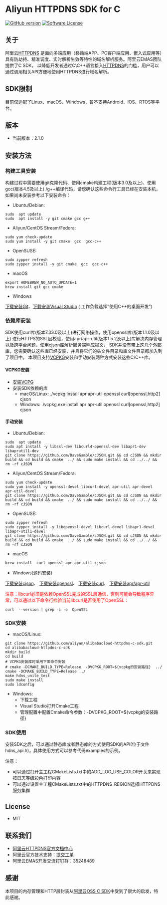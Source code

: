 # Aliyun HTTPDNS SDK for C

[![GitHub version](https://badge.fury.io/gh/aliyun%2Falibabacloud-httpdns-c-sdk.git.svg)](https://badge.fury.io/gh/aliyun%2Falibabacloud-httpdns-c-sdk.git)
[![Software License](https://img.shields.io/badge/license-MIT-brightgreen.svg)](LICENSE)

## 关于

阿里云[HTTPDNS](https://www.aliyun.com/product/httpdns)
是面向多端应用（移动端APP、PC客户端应用、嵌入式应用等）具有防劫持、精准调度、实时解析生效等特性的域名解析服务。阿里云EMAS团队提供了C
SDK，
以降低开发者通过C\C++语言接入[HTTPDNS](https://www.aliyun.com/product/httpdns)的门槛，用户可以通过调用相关API方便地使用HTTPDNS进行域名解析。

## SDK限制

目前仅适配了Linux、macOS、Windows，暂不支持Android、IOS、RTOS等平台。

## 版本

- 当前版本：2.1.0

## 安装方法

### 构建工具安装

构建过程中需要使用git克隆代码、使用cmake构建工程(版本3.0及以上)、使用gcc(版本4.5及以上)
/g++编译代码，请您确认这些命令行工具已经在安装本机，如果尚未安装参考以下安装命令：

- Ubuntu/Debian:

```shell
sudo  apt update
sudo  apt install -y git cmake gcc g++
```

- Aliyun/CentOS Stream/Fedora:

```shell
sudo yum check-update
sudo yum install -y git cmake  gcc  gcc-c++
```

- OpenSUSE:

```shell
sudo zypper refresh
sudo zypper install -y git cmake  gcc  gcc-c++
```

- macOS

```shell
export HOMEBREW_NO_AUTO_UPDATE=1
brew install git gcc cmake
```

- Windows

[下载安装Git](https://git-scm.com/downloads)、[下载安装Visual Studio](https://visualstudio.microsoft.com/zh-hans/vs/) (
工作负载选择“使用C++的桌面开发”)

### 依赖库安装

SDK使用curl库(版本7.33.0及以上)进行网络操作，使用openssl库(版本1.1.0及以上)
进行HTTPS的SSL层校验，使用apr/apr-util(版本1.5.2及以上)库解决内存管理以及跨平台问题，使用cjson库解析服务端响应报文，
SDK并没有带上这几个外部库，您需要确认这些库已经安装，并且将它们的头文件目录和库文件目录都加入到了项目中。
本项目支持[VCPKG](https://github.com/microsoft/vcpkg)安装和手动安装两种方式安装这些C/C++库。

#### VCPKG安装

- [安装VCPG](https://github.com/microsoft/vcpkg)
- 安装SDK依赖的库
    - macOS/Linux: ./vcpkg install apr apr-util openssl curl[openssl,http2]  cjson
    - Windows: .\vcpkg.exe install apr apr-util openssl curl[openssl,http2]  cjson

#### 手动安装

- Ubuntu/Debian:

```shell
sudo  apt update
sudo apt install -y libssl-dev libcurl4-openssl-dev libapr1-dev libaprutil1-dev
git clone https://github.com/DaveGamble/cJSON.git && cd cJSON && mkdir build && cd build && cmake  ../ && sudo make install && cd ../../ && rm -rf cJSON
```

- Aliyun/CentOS Stream/Fedora:

```shell
sudo yum check-update
sudo yum install -y openssl-devel libcurl-devel apr-util apr-devel apr-util-devel
git clone https://github.com/DaveGamble/cJSON.git && cd cJSON && mkdir build && cd build && cmake  ../ && sudo make install && cd ../../ && rm -rf cJSON
```

- OpenSUSE:

```shell
sudo zypper refresh
sudo zypper install -y libopenssl-devel libcurl-devel libapr1-devel libapr-util1-devel 
git clone https://github.com/DaveGamble/cJSON.git && cd cJSON && mkdir build && cd build && cmake  ../ && sudo make install && cd ../../ && rm -rf cJSON
```

- macOS

```shell
brew install  curl openssl apr apr-util cjson
```

- Windows(源码安装)

[下载安装cjson](https://github.com/DaveGamble/cJSON)、
[下载安装openssl](http://slproweb.com/products/Win32OpenSSL.html)、
[下载](http://curl.haxx.se/download.html)[安装curl](http://curl.haxx.se/docs/install.html)、
[下载安装apr/apr-util](https://apr.apache.org/download.cgi)


<span style="color:red;">
注意：libcurl必须是依赖OpenSSL完成的SSL层通信，否则可能会导致程序异常，可以通过以下命令行检验当前libcurl是否使用了OpenSSL：</span>

```shell
curl  --version | grep -i -o  OpenSSL
```

### SDK安装

- macOS/Linux:

```shell
git clone https://github.com/aliyun/alibabacloud-httpdns-c-sdk.git
cd alibabacloud-httpdns-c-sdk
mkdir build
cd build
# VCPKG安装库时采用下面命令安装
# cmake -DCMAKE_BUILD_TYPE=Release  -DVCPKG_ROOT=${vcpkg的安装路径}  ../ 
cmake -DCMAKE_BUILD_TYPE=Release ../ 
make hdns_unite_test
sudo make install
sudo ldconfig
```

- Windows:
    * 下载工程
    * Visual Studio打开Cmake工程
    * 管理配置中配置Cmake命令参数：-DVCPKG_ROOT=${vcpkg的安装路径}

### SDK使用

安装SDK之后，可以通过静态库或者静态库的方式使用SDK的API(位于文件hdns_api.h)，具体使用方式可以参考代码examples的示例。

注意：

- 可以通过打开主工程CMakeLists.txt中的ADD_LOG_USE_COLOR开关来实现按日志等级彩色打印内容
- 可以通过设置主工程CMakeLists.txt中的HTTPDNS_REGION选择HTTPDNS服务集群

## License

- MIT

## 联系我们

- [阿里云HTTPDNS官方文档中心](https://www.aliyun.com/product/httpdns#Docs)
- 阿里云官方技术支持：[提交工单](https://workorder.console.aliyun.com/#/ticket/createIndex)
- 阿里云EMAS开发交流钉钉群：35248489

## 感谢

本项目的内存管理和HTTP层封装从[阿里云OSS C SDK](https://github.com/aliyun/aliyun-oss-c-sdk)中受到了很大的启发，特此感谢。